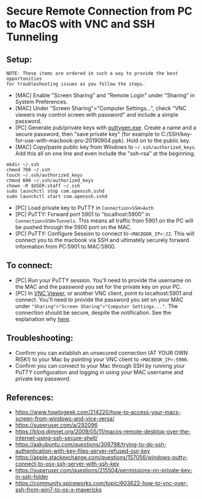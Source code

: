 # Secure Remote Connection from PC to MacOS with VNC and SSH Tunneling

## Setup:

```
NOTE: These items are ordered in such a way to provide the best opportunities
for troubleshooting issues as you follow the steps.
```

- [MAC] Enable "Screen Sharing" and "Remote Login" under "Sharing" in System Preferences.
- [MAC] Under "Screen Sharing">"Computer Settings...", check "VNC viewers may control screen with password" and include a simple password.
- [PC] Generate pub/private keys with [puttygen.exe](https://www.chiark.greenend.org.uk/~sgtatham/putty/latest.html). Create a name and a secure password, then "save private key" (for example to C:/SSH/key-for-use-with-macbook-pro-20190904.ppk). Hold on to the public key.
- [MAC] Copy/paste public key from Windows to `~/.ssh/authorized_keys`. Add this all on one line and even include the "ssh-rsa" at the beginning.
```
mkdir ~/.ssh
chmod 700 ~/.ssh
touch ~/.ssh/authorized_keys
chmod 600 ~/.ssh/authorized_keys
chown -R $USER:staff ~/.ssh
sudo launchctl stop com.openssh.sshd
sudo launchctl start com.openssh.sshd
```
- [PC] Load private key to PuTTY in `Connection>SSH>Auth`
- [PC] PuTTY: Forward port 5901 to "localhost:5900" in `Connection>SSH>Tunnels`. This means all traffic from 5901 on the PC will be pushed through the 5900 port on the MAC.
- [PC] PuTTY: Configure Session to connect to `<MACBOOK_IP>:22`. This will connect you to the macbook via SSH and ultimately securely forward information from PC:5901 to MAC:5900.


## To connect:
- [PC] Run your PuTTY session. You'll need to provide the username on the MAC and the password you set for the private key on your PC.
- [PC] In [VNC Viewer](https://www.realvnc.com/en/connect/download/viewer/), or another VNC client, point to localhost:5901 and connect. You'll need to provide the password you set on your MAC under `"Sharing">"Screen Sharing">"Computer Settings..."`. The connection should be secure, despite the notification. See the explanation why [here](https://community.spiceworks.com/topic/603622-how-to-vnc-over-ssh-from-win7-to-os-x-mavericks).

## Troubleshooting:
- Confirm you can establish an unsecured connection (AT YOUR OWN RISK!) to your Mac by pointing your VNC client to `<MACBOOK_IP>:5900`.
- Confirm you can connect to your Mac through SSH by running your PuTTY configuration and logging in using your MAC username and private key password.

## References:
- https://www.howtogeek.com/214220/how-to-access-your-macs-screen-from-windows-and-vice-versa/
- https://superuser.com/a/292096
- https://blog.djmnet.org/2009/05/11/macos-remote-desktop-over-the-internet-using-ssh-secure-shell/
- https://askubuntu.com/questions/306798/trying-to-do-ssh-authentication-with-key-files-server-refused-our-key
- https://apple.stackexchange.com/questions/157056/windows-putty-connect-to-osx-ssh-server-with-ssh-key
- https://superuser.com/questions/215504/permissions-on-private-key-in-ssh-folder
- https://community.spiceworks.com/topic/603622-how-to-vnc-over-ssh-from-win7-to-os-x-mavericks
